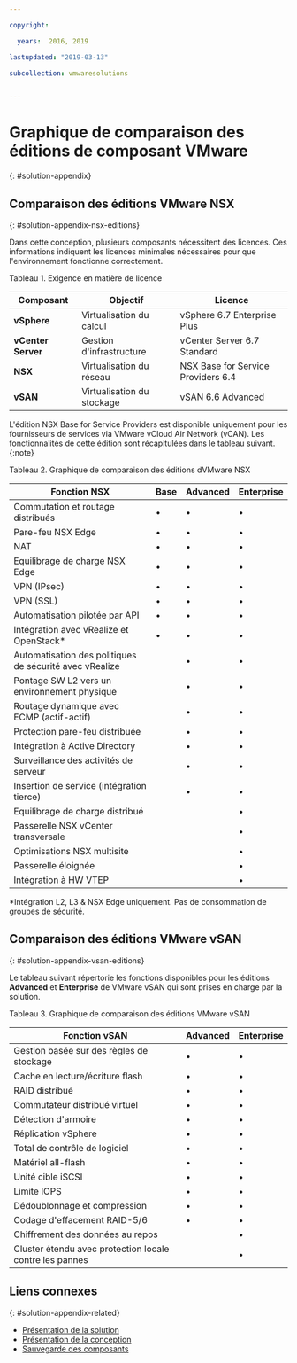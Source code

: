 ```yaml
---

copyright:

  years:  2016, 2019

lastupdated: "2019-03-13"

subcollection: vmwaresolutions


---
```


# Graphique de comparaison des éditions de composant VMware
{: #solution-appendix}

## Comparaison des éditions VMware NSX
{: #solution-appendix-nsx-editions}

Dans cette conception, plusieurs composants nécessitent des licences. Ces informations indiquent les licences minimales nécessaires pour que l'environnement fonctionne correctement.

Tableau 1. Exigence en matière de licence

Composant | Objectif | Licence
----------|---------|-------------
**vSphere** | Virtualisation du calcul | vSphere 6.7 Enterprise Plus
**vCenter Server** | Gestion d'infrastructure | vCenter Server 6.7 Standard
**NSX** | Virtualisation du réseau | NSX Base for Service Providers 6.4
**vSAN** | Virtualisation du stockage | vSAN 6.6 Advanced  

L'édition NSX Base for Service Providers est disponible uniquement pour les fournisseurs de services via VMware vCloud Air Network (vCAN). Les fonctionnalités de cette édition sont récapitulées dans le tableau suivant.
{:note}

Tableau 2. Graphique de comparaison des éditions dVMware NSX

| Fonction NSX                                   | Base | Advanced | Enterprise |
|-----------------------------------------------|------|----------|------------|
| Commutation et routage distribués             | •    | •        | •          |
| Pare-feu NSX Edge                             | •    | •        | •          |
| NAT                                           | •    | •        | •          |
| Equilibrage de charge NSX Edge                       | •    | •        | •          |
| VPN (IPsec)                                   | •    | •        | •          |
| VPN (SSL)                                     | •    | •        | •          |
| Automatisation pilotée par API                         | •    | •        | •          |
| Intégration avec vRealize et OpenStack\*     | •    | •        | •          |
| Automatisation des politiques de sécurité avec vRealize |      | •        | •          |
| Pontage SW L2 vers un environnement physique        |      | •        | •          |
| Routage dynamique avec ECMP (actif-actif)     |      | •        | •          |
| Protection pare-feu distribuée                       |      | •        | •          |
| Intégration à Active Directory             |      | •        | •          |
| Surveillance des activités de serveur                    |      | •        | •          |
| Insertion de service (intégration tierce)     |      | •        | •          |
| Equilibrage de charge distribué                    |      |          | •          |
| Passerelle NSX vCenter transversale                             |      |          | •          |
| Optimisations NSX multisite                  |      |          | •          |
| Passerelle éloignée                                |      |          | •          |
| Intégration à HW VTEP                     |      |          | •          |
\*Intégration L2, L3 & NSX Edge uniquement. Pas de consommation de groupes de sécurité.

## Comparaison des éditions VMware vSAN
{: #solution-appendix-vsan-editions}

Le tableau suivant répertorie les fonctions disponibles pour les éditions **Advanced** et **Enterprise** de VMware vSAN qui sont prises en charge par la solution.

Tableau 3. Graphique de comparaison des éditions VMware vSAN

| Fonction vSAN                                    | Advanced | Enterprise |
|-------------------------------------------------|----------|------------|
| Gestion basée sur des règles de stockage                 | •        | •          |
| Cache en lecture/écriture flash                        | •        | •          |
| RAID distribué                                | •        | •          |
| Commutateur distribué virtuel                      | •        | •          |
| Détection d'armoire                                  | •        | •          |
| Réplication vSphere                             | •        | •          |
| Total de contrôle de logiciel                               | •        | •          |
| Matériel all-flash                              | •        | •          |
| Unité cible iSCSI                            | •        | •          |
| Limite IOPS                                      | •        | •          |
| Dédoublonnage et compression                   | •        | •          |
| Codage d'effacement RAID-5/6                         | •        | •          |
| Chiffrement des données au repos                         |          | •          |
| Cluster étendu avec protection locale contre les pannes |          | •          |

## Liens connexes
{: #solution-appendix-related}

* [Présentation de la solution](/docs/services/vmwaresolutions/archiref/solution?topic=vmware-solutions-solution_overview)
* [Présentation de la conception](/docs/services/vmwaresolutions/archiref/solution?topic=vmware-solutions-design_overview)
* [Sauvegarde des composants](/docs/services/vmwaresolutions/archiref/solution?topic=vmware-solutions-solution_backingup)
